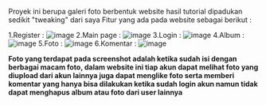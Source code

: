 Proyek ini berupa galeri foto berbentuk website hasil tutorial dipadukan sedikit "tweaking" dari saya
Fitur yang ada pada website sebagai berikut : 

1.Register : 
![image](https://github.com/Kurvazz/simple-gallery/assets/90537053/b50e4b00-0a10-45b1-a6c7-08ab207ee62e)
2.Main page :
![image](https://github.com/Kurvazz/simple-gallery/assets/90537053/93c2d239-431f-438e-8420-d5ee4a038522)
3.Login : 
![image](https://github.com/Kurvazz/simple-gallery/assets/90537053/7b63cf84-b288-4cdd-9aa9-c4c21b1990df)
4.Album : 
![image](https://github.com/Kurvazz/simple-gallery/assets/90537053/8526d2ca-fb0e-4f1b-adea-55c7f0ae1e38)
5.Foto : 
![image](https://github.com/Kurvazz/simple-gallery/assets/90537053/c8393dad-dccc-4d53-a543-8e6c826ffe8a)
6.Komentar : 
![image](https://github.com/Kurvazz/simple-gallery/assets/90537053/f33265c0-f7f0-4eb7-a2ec-06e49e462828)


**Foto yang terdapat pada screenshot adalah ketika sudah isi dengan berbagai macam foto, dalam website ini tiap akun dapat melihat foto yang diupload dari akun lainnya
juga dapat menglike foto serta memberi komentar yang hanya bisa dilakukan ketika sudah login akun namun tidak dapat menghapus album atau foto dari user lainnya**

